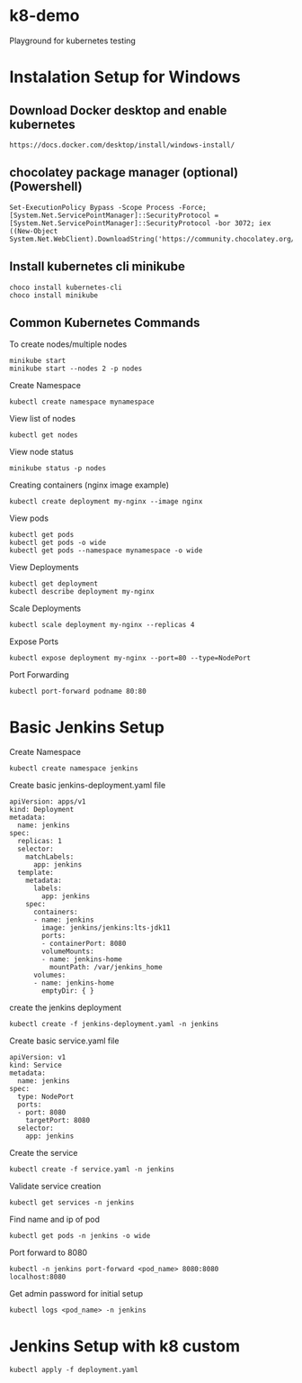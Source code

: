 # k8-demo

Playground for kubernetes testing

# Instalation Setup for Windows

## Download Docker desktop and enable kubernetes

```
https://docs.docker.com/desktop/install/windows-install/
```

## chocolatey package manager (optional) (Powershell)

```
Set-ExecutionPolicy Bypass -Scope Process -Force; [System.Net.ServicePointManager]::SecurityProtocol = [System.Net.ServicePointManager]::SecurityProtocol -bor 3072; iex ((New-Object System.Net.WebClient).DownloadString('https://community.chocolatey.org/install.ps1'))
```

## Install kubernetes cli minikube

```
choco install kubernetes-cli
choco install minikube
```

## Common Kubernetes Commands

To create nodes/multiple nodes

```
minikube start
minikube start --nodes 2 -p nodes
```

Create Namespace

```
kubectl create namespace mynamespace
```

View list of nodes

```
kubectl get nodes
```

View node status

```
minikube status -p nodes
```

Creating containers (nginx image example)

```
kubectl create deployment my-nginx --image nginx
```

View pods

```
kubectl get pods
kubectl get pods -o wide
kubectl get pods --namespace mynamespace -o wide
```

View Deployments

```
kubectl get deployment
kubectl describe deployment my-nginx
```

Scale Deployments

```
kubectl scale deployment my-nginx --replicas 4
```

Expose Ports

```
kubectl expose deployment my-nginx --port=80 --type=NodePort
```

Port Forwarding

```
kubectl port-forward podname 80:80
```

# Basic Jenkins Setup

Create Namespace

```
kubectl create namespace jenkins
```

Create basic jenkins-deployment.yaml file

```
apiVersion: apps/v1
kind: Deployment
metadata:
  name: jenkins
spec:
  replicas: 1
  selector:
    matchLabels:
      app: jenkins
  template:
    metadata:
      labels:
        app: jenkins
    spec:
      containers:
      - name: jenkins
        image: jenkins/jenkins:lts-jdk11
        ports:
        - containerPort: 8080
        volumeMounts:
        - name: jenkins-home
          mountPath: /var/jenkins_home
      volumes:
      - name: jenkins-home
        emptyDir: { }
```

create the jenkins deployment

```
kubectl create -f jenkins-deployment.yaml -n jenkins
```

Create basic service.yaml file

```
apiVersion: v1
kind: Service
metadata:
  name: jenkins
spec:
  type: NodePort
  ports:
  - port: 8080
    targetPort: 8080
  selector:
    app: jenkins
```

Create the service

```
kubectl create -f service.yaml -n jenkins
```

Validate service creation

```
kubectl get services -n jenkins
```

Find name and ip of pod

```
kubectl get pods -n jenkins -o wide
```

Port forward to 8080

```
kubectl -n jenkins port-forward <pod_name> 8080:8080
localhost:8080
```

Get admin password for initial setup

```
kubectl logs <pod_name> -n jenkins
```

# Jenkins Setup with k8 custom

```
kubectl apply -f deployment.yaml
```
